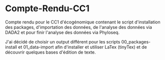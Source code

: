 # Compte-Rendu-CC1
Compte rendu pour le CC1 d'écogénomique contenant le script d'installation des packages, d'importation des données, de l'analyse des données via DADA2 et pour finir l'analyse des données via Phyloseq.

J'ai décidé de choisir un output différent pour les scripts 00_packages-install et 01_data-import afin d'installer et utiliser LaTex (tinyTex) et de découvrir quelques bases d'édition de texte.